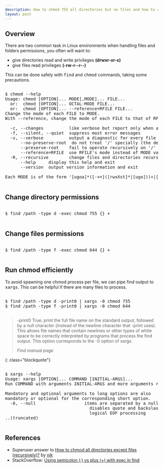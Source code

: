 ```yaml
---
description: How to chmod 755 all directories but no files and how to chmod only files but no directories.
layout: post
---
```


## Overview

There are two common task in Linux environments when handling files
and folders permissions, you often will want to:

- give directories read and write privileges  **(drwxr-xr-x)**
- give files read privileges **(-rw-r--r--)**

This can be done safely with <kbd>find</kbd> and <kbd>chmod</kbd>
commands, taking some precautions.

<pre class="shell">
<samp>
<span class="shell-prompt">$</span> <kbd>chmod --help</kbd>
Usage: chmod [OPTION]... MODE[,MODE]... FILE...
  or:  chmod [OPTION]... OCTAL-MODE FILE...
  or:  chmod [OPTION]... --reference=RFILE FILE...
Change the mode of each FILE to MODE.
With --reference, change the mode of each FILE to that of RFILE.

  -c, --changes          like verbose but report only when a change is made
  -f, --silent, --quiet  suppress most error messages
  -v, --verbose          output a diagnostic for every file processed
      --no-preserve-root  do not treat '/' specially (the default)
      --preserve-root    fail to operate recursively on '/'
      --reference=RFILE  use RFILE's mode instead of MODE values
  -R, --recursive        change files and directories recursively
      --help     display this help and exit
      --version  output version information and exit

Each MODE is of the form '[ugoa]*([-+=]([rwxXst]*|[ugo]))+|[-+=][0-7]+'.
</samp>
</pre>

## Change directory permissions

<pre class="shell">
<samp>
<span class="shell-prompt">$</span> <kbd>find /path -type d -exec chmod 755 {} +</kbd>
</samp>
</pre>

## Change files permissions

<pre class="shell">
<samp>
<span class="shell-prompt">$</span> <kbd>find /path -type f -exec chmod 644 {} +</kbd>
</samp>
</pre>

## Run chmod efficiently

To avoid spawning one chmod process per file, we can pipe find output
to <kbd>xargs</kbd>. This can be helpful if there are many files to
process.

<pre class="shell">
<samp>
<span class="shell-prompt">$</span> <kbd>find /path -type d -print0 | xargs -0 chmod 755</kbd>
<span class="shell-prompt">$</span> <kbd>find /path -type f -print0 | xargs -0 chmod 644</kbd>
</samp>
</pre>

> -print0
>      True;  print the full file name on the standard output, followed
>      by a null character (instead of the newline character that -print
>      uses). This allows file names that contain newlines or other
>      types of white space to be correctly interpreted by programs that
>      process the find output. This option corresponds to the -0 option
>      of xargs.
> 
> <footer class="blockquote-footer"> <cite>Find manual page</cite></footer>
{: class="blockquote"}

<pre class="shell">
<samp>
<span class="shell-prompt">$</span> <kbd>xargs --help</kbd>
Usage: xargs [OPTION]... COMMAND [INITIAL-ARGS]...
Run COMMAND with arguments INITIAL-ARGS and more arguments read from input.

Mandatory and optional arguments to long options are also
mandatory or optional for the corresponding short option.
  -0, --null                   items are separated by a null, not whitespace;
                                 disables quote and backslash processing and
                                 logical EOF processing
..(truncated)
</samp>
</pre>

## References

- Superuser answer to [How to chmod all directories except files (recursively)?](http://superuser.com/a/91938/158197) by [nik](http://superuser.com/users/263/nik)
- StackOverflow: [Using semicolon (;) vs plus (+) with exec in find](http://stackoverflow.com/q/6085156/1165509)
